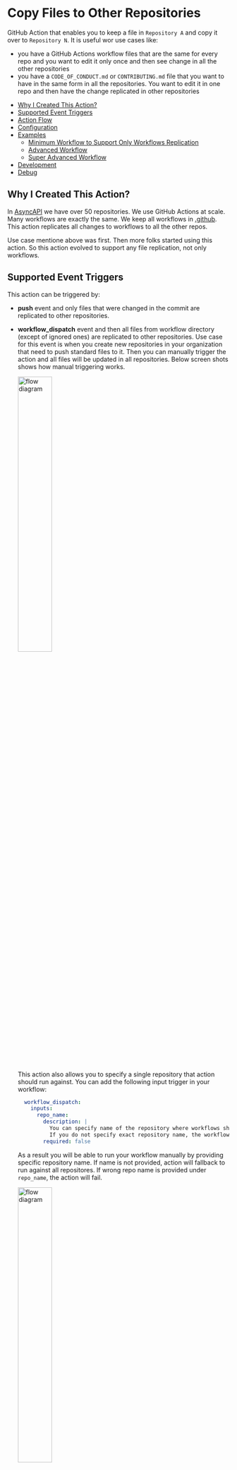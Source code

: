 # Copy Files to Other Repositories

GitHub Action that enables you to keep a file in `Repository A` and copy it over to `Repository N`.
It is useful wor use cases like:
- you have a GitHub Actions workflow files that are the same for every repo and you want to edit it only once and then see change in all the other repositories
- you have a `CODE_OF_CONDUCT.md` or `CONTRIBUTING.md` file that you want to have in the same form in all the repositories. You want to edit it in one repo and then have the change replicated in other repositories

<!-- toc -->

- [Why I Created This Action?](#why-i-created-this-action)
- [Supported Event Triggers](#supported-event-triggers)
- [Action Flow](#action-flow)
- [Configuration](#configuration)
- [Examples](#examples)
  * [Minimum Workflow to Support Only Workflows Replication](#minimum-workflow-to-support-only-workflows-replication)
  * [Advanced Workflow](#advanced-workflow)
  * [Super Advanced Workflow](#super-advanced-workflow)
- [Development](#development)
- [Debug](#debug)

<!-- tocstop -->

## Why I Created This Action?

In [AsyncAPI](https://www.asyncapi.com/) we have over 50 repositories. We use GitHub Actions at scale. Many workflows are exactly the same. We keep all workflows in [.github](https://docs.github.com/en/free-pro-team@latest/github/building-a-strong-community/creating-a-default-community-health-file). This action replicates all changes to workflows to all the other repos.

Use case mentione above was first. Then more folks started using this action. So this action evolved to support any file replication, not only workflows.

## Supported Event Triggers

This action can be triggered by:
- **push** event and only files that were changed in the commit are replicated to other repositories.
- **workflow_dispatch** event and then all files from workflow directory (except of ignored ones) are replicated to other repositories. Use case for this event is when you create new repositories in your organization that need to push standard files to it. Then you can manually trigger the action and all files will be updated in all repositories. Below screen shots shows how manual triggering works.

  <img src="workflow_dispatch.jpg" alt="flow diagram" width="40%">

  This action also allows you to specify a single repository that action should run against. You can add the following input trigger in your workflow:

  ```yml
    workflow_dispatch:
      inputs:
        repo_name:
          description: |
            You can specify name of the repository where workflows should be pushed manually. As long as repository is not ignored by workflow settings.
            If you do not specify exact repository name, the workflow will try to replicate all missing changes to all repositories.
          required: false
  ```

  As a result you will be able to run your workflow manually by providing specific repository name. If name is not provided, action will fallback to run against all repositores. If wrong repo name is provided under `repo_name`, the action will fail.

  <img src="workflow_dispatch_custom_repo.png" alt="flow diagram" width="40%">

## Action Flow

 <img src="diagram.png" alt="flow diagram" width="40%"> 

## Configuration

Name | Description | Required | Default
--|------|--|--
github_token | Token to use GitHub API. It must have "repo" and "workflow" scopes so it can push to repo and edit workflows. It cannot be the default GitHub Actions token GITHUB_TOKEN. GitHub Action token's permissions are limited to the repository that contains your workflows. Provide token of the user who has the right to push to the repos that this action is supposed to update. The same token is used for pulling repositories - important to know for those that want to use this action with private repositories. | true | -
patterns_to_ignore | Comma-separated list of file paths or directories that should be handled by this action and updated in other repositories. This option is useful if you use "patterns_to_include" with large amount of files, and some of them you want to ignore. In the format `./github/workflows/another_file.yml`. Internally it is handled by standard JavaScript `includes` function. | true | -
patterns_to_include | Comma-separated list of file paths or directories that should be handled by this action and updated in other repositories. In the format `.github/workflows`.  Internally it is handled by standard JavaScript `includes` function. | true | -
committer_username | The username (not display name) of the committer will be used to commit changes in the workflow file in a specific repository. In the format `web-flow`. | false | `web-flow`
committer_email | The committer's email that will be used in the commit of changes in the workflow file in a specific repository. In the format `noreply@github.com`.| false | `noreply@github.com`
commit_message | It is used as a commit message when pushing changes with global workflows. It is also used as a title of the pull request that is created by this action. | false | `Update global workflows`
repos_to_ignore | Comma-separated list of repositories that should not get updates from this action. Action already ignores the repo in which the action is triggered so you do not need to add it explicitly. In the format `repo1,repo2`. | false | -
topics_to_include | Comma-separated list of topics that should get updates from this action. Repos that do not contain one of the specified topics will get appended to the repos_to_ignore list. In the format `topic1,topic2`. | false | -
exclude_private | Boolean value on whether to exclude private repositories from this action. | false | false
exclude_forked | Boolean value on whether to exclude forked repositories from this action. | false | false
branches | By default, action creates branch from default branch and opens PR only against default branch. With this property you can override this behaviour. You can provide a comma-separated list of branches this action shoudl work against. You can also provide regex, but without comma as list of branches is split in code by comma. | false | default branch is used
destination | Name of the directory where all files matching "patterns_to_include" will be copied. In the format `.github/workflows`. | false | -

## Examples

### Minimum Workflow to Support Only Workflows Replication

```yml
name: Global workflow to rule them all

on:
  push:
    branches: [ master ] #or main
  workflow_dispatch: {} #to enable manual triggering of the action

jobs:

  replicate_changes:

    runs-on: ubuntu-latest

    steps:
      - uses: actions/checkout@v2
      - uses: derberg/global-workflows-support@v0.7.0
        with:
          github_token: ${{ secrets.CUSTOM_TOKEN }}
          #you must specify what pattern to include otherwise all files from the repository will be replicated 
          patterns_to_include: '.github/workflows'
          #must have, so the workflow do not copy this workflow file to all other repos. It should be only in one, main, .github repo
          patterns_to_ignore: '.github/workflows/name_of_file_where_this_action_is_used.yml'
```

### Advanced Workflow

1. In your `.github` repo you could have the following workflow:
    ```yml
    name: Global workflow to rule them all

    on:
      push:
          branches: [ master ] #or main

    jobs:

      replicate_changes:

          runs-on: ubuntu-latest

          steps:
            - name: Checkout repository
              uses: actions/checkout@v2
            - name: Replicating global workflow
              uses: derberg/global-workflows-support@v0.7.0
              with:
                github_token: ${{ secrets.CUSTOM_TOKEN }}
                patterns_to_ignore: '.github/workflows/name_of_file_where_this_action_is_used.yml'
                patterns_to_include: '.github/workflows'
                repos_to_ignore: repo1,repo2
                topics_to_include: topic1,topic2
                exclude_private: true
                exclude_forked: true
                branches: .*-release,main
                committer_username: santiago-bernabeu
                committer_email: my-email@me.com
                commit_message: "ci: update global workflows"
    ```
2. In repositories that will be updated by this workflow, you can have the following auto-merge workflow file:
    ```yml
    name: Automerge release bump PR

    on:
      pull_request:
          types:
          - labeled
          - unlabeled
          - synchronize
          - opened
          - edited
          - ready_for_review
          - reopened
          - unlocked
      pull_request_review:
          types:
          - submitted
      check_suite: 
          types:
          - completed
      status: {}
    
    jobs:

      automerge:
          runs-on: ubuntu-latest
          steps:
          - name: Automerging
            uses: pascalgn/automerge-action@v0.7.5
            #the actor that created pr
            if: github.actor == 'github-username-that-owns-token-used-in-global-workflow'
            env:
              GITHUB_TOKEN: "${{ secrets.GITHUB_TOKEN }}"
              GITHUB_LOGIN: santiago-bernabeu
              MERGE_LABELS: ""
              MERGE_METHOD: "squash"
              MERGE_COMMIT_MESSAGE: "pull-request-title"
              MERGE_RETRIES: "10"
              MERGE_RETRY_SLEEP: "10000"
    ```

### Super Advanced Workflow

```yml
name: Global workflow to rule them all

on:
  push:
    branches: [ master ]
    paths:
      - '.github/workflows/**'
      - 'CODE_OF_CONDUCT.md'
      - 'CONTRIBUTING.md'
  workflow_dispatch:
    inputs:
      repo_name:
        description: |
          You can specify name of the repository where workflows should be pushed manually. As long as repository is not ignored by workflow settings.
          If you do not specify exact repository name, the workflow will try to replicate all missing changes to all repositories.
        required: false

jobs:

  replicate_coc:
      name: Replicate Code of Conduct in all repositories
      runs-on: ubuntu-latest
      steps:
      - name: Checkout repository
        uses: actions/checkout@v2
      - name: Replicating file
        uses: derberg/global-workflows-support@v1.0.0
        with:
          github_token: ${{ secrets.GH_TOKEN }}
          patterns_to_include: CODE_OF_CONDUCT.md
          committer_username: asyncapi-bot
          committer_email: info@asyncapi.io
          commit_message: "chore: update code of conduct"
          repos_to_ignore: shape-up-process,glee-hello-world

  replicate_contributing:
      name: Replicate CONTRIBUTING guide to all repositories
      runs-on: ubuntu-latest
      steps:
      - name: Checkout repository
        uses: actions/checkout@v2
      - name: Replicating file
        uses: derberg/global-workflows-support@v1.0.0
        with:
          github_token: ${{ secrets.GH_TOKEN }}
          patterns_to_include: CONTRIBUTING.md
          repos_to_ignore: shape-up-process,glee-hello-world,spec,community
          committer_username: asyncapi-bot
          committer_email: info@asyncapi.io
          commit_message: "ci: update global contribution guide"

  replicate_go_workflows:
      name: Replicate workflows for Go projects
      runs-on: ubuntu-latest
      steps:
      - name: Checkout repository
        uses: actions/checkout@v2
      - name: Replicating file
        uses: derberg/global-workflows-support@v1.0.0
        with:
          github_token: ${{ secrets.GH_TOKEN }}
          patterns_to_include: .github/workflows/if-go-pr-testing.yml
          topics_to_include: golang
          committer_username: asyncapi-bot
          committer_email: info@asyncapi.io
          commit_message: "ci: update workflows for go projects"

  replicate_nodejs_workflows:
      name: Replicate workflows for Nodejs projects
      runs-on: ubuntu-latest
      steps:
      - name: Checkout repository
        uses: actions/checkout@v2
      - name: Replicating file
        uses: derberg/global-workflows-support@v1.0.0
        with:
          github_token: ${{ secrets.GH_TOKEN }}
          patterns_to_include: .github/workflows/if-nodejs-pr-testing.yml,.github/workflows/if-nodejs-release.yml,.github/workflows/if-nodejs-version-bump.yml,.github/workflows/bump.yml
          topics_to_include: nodejs
          committer_username: asyncapi-bot
          committer_email: info@asyncapi.io
          commit_message: "ci: update workflows for nodejs projects"
      
  replicate_generic_workflows:
      name: Replicate generic workflows needed for any project
      runs-on: ubuntu-latest
      steps:
      - name: Checkout repository
        uses: actions/checkout@v2
      - name: Replicating file
        uses: derberg/global-workflows-support@v1.0.0
        with:
          github_token: ${{ secrets.GH_TOKEN }}
          patterns_to_include: .github/workflows/automerge-for-humans-add-ready-to-merge-or-do-not-merge-label.yml,.github/workflows/add-good-first-issue-labels.yml,.github/workflows/automerge-for-humans-merging.yml,.github/workflows/automerge-for-humans-remove-ready-to-merge-label-on-edit.yml,.github/workflows/automerge-orphans.yml,.github/workflows/automerge.yml,.github/workflows/autoupdate.yml,.github/workflows/help-command.yml,.github/workflows/issues-prs-notifications.yml,.github/workflows/lint-pr-title.yml,.github/workflows/notify-tsc-members-mention.yml,.github/workflows/sentiment-analysis.yml,.github/workflows/stale-issues-prs.yml,.github/workflows/welcome-first-time-contrib.yml,.github/workflows/release-announcements.yml,
          committer_username: asyncapi-bot
          committer_email: info@asyncapi.io
          commit_message: "ci: update generic workflows"
          repos_to_ignore: shape-up-process,glee-hello-world
```

## Development

```bash
# GITHUB_TOKEN provide personal GitHub token with scope to push to repos
# GITHUB_REPOSITORY provide name of org/user and the repo in which this workflow is suppose to run
# GITHUB_EVENT_PATH is a path to local file with dummy event payload for testing
# GITHUB_EVENT_NAME is the name of the event that triggers the event
GITHUB_TOKEN=token GITHUB_EVENT_NAME=push GITHUB_EVENT_PATH="../test/fake-event.json" GITHUB_REPOSITORY="lukasz-lab/.github" npm start
```

## Debug

In case something ain't right, the action doesn't work as expected, enable debugging. Add to **Secrets** of the repository a secret called `ACTIONS_STEP_DEBUG` with value `true`. Now, once you run the action again, there will be additional logs visible that start with `DEBUG: `.